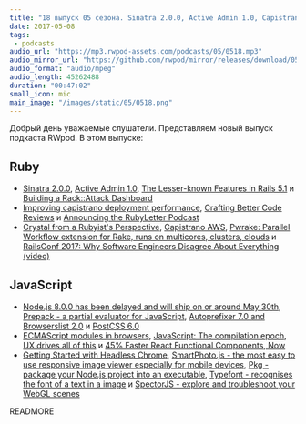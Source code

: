```yaml
---
title: "18 выпуск 05 сезона. Sinatra 2.0.0, Active Admin 1.0, Capistrano AWS, Autoprefixer 7.0, Prepack, PostCSS 6.0, Pkg и прочее"
date: 2017-05-08
tags:
 - podcasts
audio_url: "https://mp3.rwpod-assets.com/podcasts/05/0518.mp3"
audio_mirror_url: "https://github.com/rwpod/mirror/releases/download/05.18/0518.mp3"
audio_format: "audio/mpeg"
audio_length: 45262488
duration: "00:47:02"
small_icon: mic
main_image: "/images/static/05/0518.png"
---
```


Добрый день уважаемые слушатели. Представляем новый выпуск подкаста RWpod. В этом выпуске:

## Ruby

 - [Sinatra 2.0.0](https://github.com/sinatra/sinatra/tree/v2.0.0), [Active Admin 1.0](http://www.varyonic.com/2017/04/active-admin-1-0/), [The Lesser-known Features in Rails 5.1](https://www.justinweiss.com/articles/the-lesser-known-features-in-rails-5-dot-1/) и [Building a Rack::Attack Dashboard](https://www.backerkit.com/blog/building-a-rackattack-dashboard/)
 - [Improving capistrano deployment performance](https://engineering.avvo.com/articles/capistrano-deploy-perf.html), [Crafting Better Code Reviews](https://medium.com/@vaidehijoshi/crafting-better-code-reviews-1a5fc00a9312) и [Announcing the RubyLetter Podcast](http://www.rubyletter.com/blog/2017/04/28/podcast-announcement.html)
 - [Crystal from a Rubyist's Perspective](https://blog.codeship.com/crystal-from-a-rubyists-perspective/), [Capistrano AWS](https://github.com/xurumelous/capistrano-aws), [Pwrake: Parallel Workflow extension for Rake, runs on multicores, clusters, clouds](http://masa16.github.io/pwrake/) и [RailsConf 2017: Why Software Engineers Disagree About Everything (video)](https://www.youtube.com/watch?v=x07q6V4VXC8)

## JavaScript

 - [Node.js 8.0.0 has been delayed and will ship on or around May 30th](https://medium.com/the-node-js-collection/node-js-8-0-0-has-been-delayed-and-will-ship-on-or-around-may-30th-cd38ba96980d), [Prepack - a partial evaluator for JavaScript](https://prepack.io/), [Autoprefixer 7.0 and Browserslist 2.0](https://evilmartians.com/chronicles/autoprefixer-7-browserslist-2-released) и [PostCSS 6.0](https://github.com/postcss/postcss/releases/tag/6.0.0)
 - [ECMAScript modules in browsers](https://jakearchibald.com/2017/es-modules-in-browsers/), [JavaScript: The compilation epoch](https://medium.com/@vladimirmetnew/javascript-compilation-epoch-ebfb7b5bb664), [UX drives all of this](https://css-tricks.com/ux-drives-all-of-this/) и [45% Faster React Functional Components, Now](https://medium.com/missive-app/45-faster-react-functional-components-now-3509a668e69f)
 - [Getting Started with Headless Chrome](https://developers.google.com/web/updates/2017/04/headless-chrome), [SmartPhoto.js - the most easy to use responsive image viewer especially for mobile devices](https://appleple.github.io/SmartPhoto/), [Pkg - package your Node.js project into an executable](https://github.com/zeit/pkg), [Typefont - recognises the font of a text in a image](https://github.com/Sirvasile/Typefont) и [SpectorJS - explore and troubleshoot your WebGL scenes](http://spector.babylonjs.com/)

READMORE
